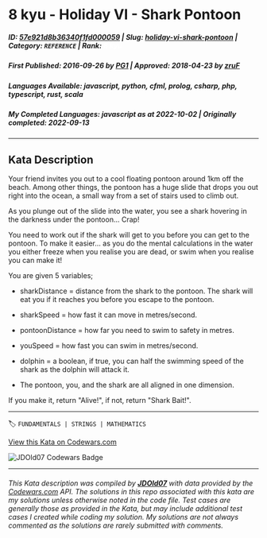 # 8 kyu - Holiday VI - Shark Pontoon

##### **ID**: [57e921d8b36340f1fd000059](https://www.codewars.com/kata/57e921d8b36340f1fd000059) | **Slug**: [holiday-vi-shark-pontoon](https://www.codewars.com/kata/57e921d8b36340f1fd000059) | **Category**: `REFERENCE` | **Rank**: <span style="color:white">8 kyu</span>

##### **First Published**: 2016-09-26 ***by*** [PG1](https://www.codewars.com/users/PG1) | **Approved**: 2018-04-23 ***by*** [zruF](https://www.codewars.com/users/zruF)

##### **Languages Available**: javascript, python, cfml, prolog, csharp, php, typescript, rust, scala

##### **My Completed Languages**: javascript ***as at*** 2022-10-02 | **Originally completed**: 2022-09-13

---

## Kata Description


Your friend invites you out to a cool floating pontoon around 1km off the beach. Among other things, the pontoon has a huge slide that drops you out right into the ocean, a small way from a set of stairs used to climb out. 



As you plunge out of the slide into the water, you see a shark hovering in the darkness under the pontoon... Crap!



You need to work out if the shark will get to you before you can get to the pontoon. To make it easier... as you do the mental calculations in the water you either freeze when you realise you are dead, or swim when you realise you can make it!



You are given 5 variables;



* sharkDistance = distance from the shark to the pontoon. The shark will eat you if it reaches you before you escape to the pontoon.



* sharkSpeed = how fast it can move in metres/second.



* pontoonDistance = how far you need to swim to safety in metres.



* youSpeed = how fast you can swim in metres/second.



* dolphin = a boolean, if true, you can half the swimming speed of the shark as the dolphin will attack it.



* The pontoon, you, and the shark are all aligned in one dimension.



If you make it, return "Alive!", if not, return "Shark Bait!".

---


🏷 `FUNDAMENTALS | STRINGS | MATHEMATICS`


[View this Kata on Codewars.com](https://www.codewars.com/kata/57e921d8b36340f1fd000059)

![](https://www.codewars.com/users/jdold07/badges/large "JDOld07 Codewars Badge")

---

###### *This Kata description was compiled by [**JDOld07**](https://tpstech.dev) with data provided by the [Codewars.com](https://www.codewars.com) API.  The solutions in this repo associated with this kata are my solutions unless otherwise noted in the code file.  Test cases are generally those as provided in the Kata, but may include additional test cases I created while coding my solution.  My solutions are not always commented as the solutions are rarely submitted with comments.*
